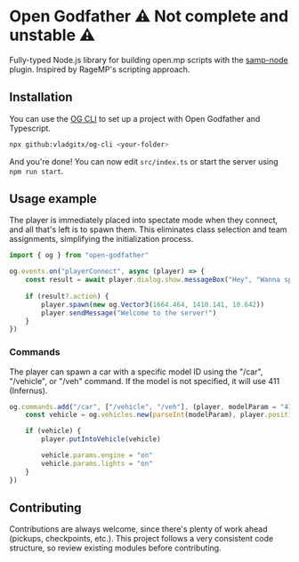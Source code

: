 # Open Godfather :warning: Not complete and unstable :warning:

Fully-typed Node.js library for building open.mp scripts with the [samp-node](https://github.com/AmyrAhmady/samp-node) plugin. Inspired by RageMP's scripting approach.

## Installation

You can use the [OG CLI](https://github.com/vladgitx/og-cli) to set up a project with Open Godfather and Typescript.

```bash
npx github:vladgitx/og-cli <your-folder>
```

And you're done! You can now edit `src/index.ts` or start the server using `npm run start`.
    
## Usage example

The player is immediately placed into spectate mode when they connect, and all that's left is to spawn them. This eliminates class selection and team assignments, simplifying the initialization process.

```typescript
import { og } from "open-godfather"

og.events.on("playerConnect", async (player) => {
    const result = await player.dialog.show.messageBox("Hey", "Wanna spawn?", "Yes", "No")
	
    if (result?.action) {
        player.spawn(new og.Vector3(1664.464, 1410.141, 10.642))
        player.sendMessage("Welcome to the server!")
    }
})
```

### Commands

The player can spawn a car with a specific model ID using the "/car", "/vehicle", or "/veh" command. If the model is not specified, it will use 411 (Infernus).

```typescript
og.commands.add("/car", ["/vehicle", "/veh"], (player, modelParam = "411") => {
    const vehicle = og.vehicles.new(parseInt(modelParam), player.position, player.rotation)

    if (vehicle) {
        player.putIntoVehicle(vehicle)

        vehicle.params.engine = "on"
        vehicle.params.lights = "on"
    }
})
```

## Contributing

Contributions are always welcome, since there's plenty of work ahead (pickups, checkpoints, etc.). This project follows a very consistent code structure, so review existing modules before contributing.

